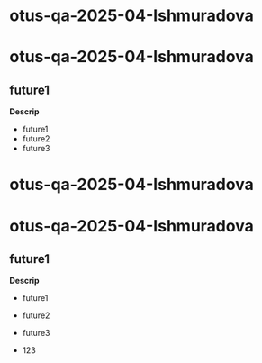 # otus-qa-2025-04-Ishmuradova
# otus-qa-2025-04-Ishmuradova

## future1
**Descrip**
- future1
- future2
- future3


# otus-qa-2025-04-Ishmuradova
# otus-qa-2025-04-Ishmuradova

## future1
**Descrip**
- future1
- future2
- future3


- 123